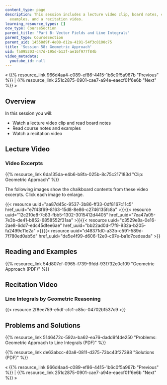 ```yaml
---
content_type: page
description: This session includes a lecture video clip, board notes, course notes,
  examples. and a recitation video.
learning_resource_types: []
ocw_type: CourseSection
parent_title: 'Part B: Vector Fields and Line Integrals'
parent_type: CourseSection
parent_uid: 14558d9f-4e08-d12a-4191-54f3c8100c75
title: 'Session 58: Geometric Approach'
uid: fa095203-c47d-195d-b13f-ae16f977f84b
video_metadata:
  youtube_id: null
---
```


« {{% resource_link 966d4aa4-c089-ef86-4415-1b6c0f5a967b "Previous" %}} | {{% resource_link 251c2875-0901-cae7-a94e-eaecf01f6e6b "Next" %}} »

Overview
--------

In this session you will:

*   Watch a lecture video clip and read board notes
*   Read course notes and examples
*   Watch a recitation video

Lecture Video
-------------

### Video Excerpts

{{% resource_link 6da135da-e4b6-b8fa-025b-8c75c217183d "Clip: Geometric Approach" %}}

The following images show the chalkboard contents from these video excerpts. Click each image to enlarge.

{{< resource uuid="aa87d45c-9537-3b86-ff33-0df8167c11c5" href_uuid="e7f43f69-8163-15d8-8e86-c2746135fc8a" >}}{{< resource uuid="12c210e8-7c83-fbb5-1302-3015412d4405" href_uuid="7ea47a05-7e3b-de41-b852-6858552f31aa" >}}{{< resource uuid="c3529e8a-0e16-2ae8-6dd7-edc45dfee6ae" href_uuid="bb22ad0d-f7f9-932a-b205-fa2499c11e2a" >}}{{< resource uuid="d48371d0-a33b-c591-589d-7f780ed0ab5d" href_uuid="de5e4f99-d606-12e0-c97e-ba1d7cedeada" >}}

Reading and Examples
--------------------

{{% resource_link 54d807cf-0965-f739-9fdd-93f732e0c109 "Geometric Approach (PDF)" %}}

Recitation Video
----------------

### Line Integrals by Geometric Reasoning

{{< resource 2f8ee759-e5df-cfc1-c85c-04702b1537c9 >}}

Problems and Solutions
----------------------

{{% resource_link 5146472c-592a-ba62-ea76-dadd9f4de250 "Problems: Geometric Approach to Line Integrals (PDF)" %}}

{{% resource_link de63abcc-40a8-0811-d375-73bc43f27398 "Solutions (PDF)" %}}

« {{% resource_link 966d4aa4-c089-ef86-4415-1b6c0f5a967b "Previous" %}} | {{% resource_link 251c2875-0901-cae7-a94e-eaecf01f6e6b "Next" %}} »